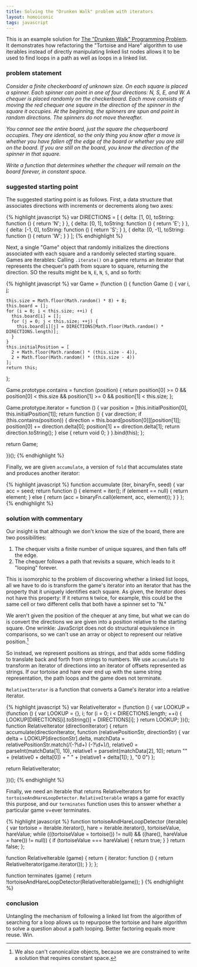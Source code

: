 ```yaml
---
title: Solving the "Drunken Walk" problem with iterators
layout: homoiconic
tags: javascript
---
```


This is an example solution for [The "Drunken Walk" Programming Problem](http://braythwayt.com/2013/02/17/a-drunken-walk.html). It demonstrates how refactoring the "Tortoise and Hare" algorithm to use iterables instead of directly manipulating linked list nodes allows it to be used to find loops in a path as well as loops in a linked list.

### problem statement

*Consider a finite checkerboard of unknown size. On each square is placed a spinner. Each spinner can point in one of four directions: N, S, E, and W. A chequer is placed randomly on the checkerboard. Each move consists of moving the red chequer one square in the direction of the spinner in the square it occupies. At the beginning, the spinners are spun and point in random directions. The spinners do not move thereafter.*

*You cannot see the entire board, just the square the chequerboard occupies. They are identical, so the only thing you know after a move is whether you have fallen off the edge of the board or whether you are still on the board. If you are still on the board, you know the direction of the spinner in that square.*

*Write a function that determines whether the chequer will remain on the board forever, in constant space.*

### suggested starting point

The suggested starting point is as follows. First, a data structure that associates directions with increments or decrements along two axes:


{% highlight javascript %}
var DIRECTIONS = [
                   {
                     delta: [1, 0],
                     toString: function () { return 'N'; }
                   },
                   {
                     delta: [0, 1],
                     toString: function () { return 'E'; }
                   },
                   {
                     delta: [-1, 0],
                     toString: function () { return 'S'; }
                   },
                   {
                     delta: [0, -1],
                     toString: function () { return 'W'; }
                   }
                 ];
{% endhighlight %}

Next, a single "Game" object that randomly initializes the directions associated with each square and a randomly selected starting square. Games are iterables: Calling `.iterate()` on a game returns an iterator that represents the chequer's path from square to square, returning the direction. SO the results might be `N`, `E`, `N`, `S`, and so forth:

{% highlight javascript %}
var Game = (function () {
  function Game () {
    var i,
        j;
    
    this.size = Math.floor(Math.random() * 8) + 8;
    this.board = [];
    for (i = 0; i < this.size; ++i) {
      this.board[i] = [];
      for (j = 0; j < this.size; ++j) {
        this.board[i][j] = DIRECTIONS[Math.floor(Math.random() * DIRECTIONS.length)];
      }
    }
    this.initialPosition = [
      2 + Math.floor(Math.random() * (this.size - 4)), 
      2 + Math.floor(Math.random() * (this.size - 4))
    ];
    return this;
  };
  
  Game.prototype.contains = function (position) {
    return position[0] >= 0 && position[0] < this.size && position[1] >= 0 && position[1] < this.size;
  };
  
  Game.prototype.iterator = function () {
    var position = [this.initialPosition[0], this.initialPosition[1]];
    return function () {
      var direction;
      if (this.contains(position)) {
        direction = this.board[position[0]][position[1]];
        position[0] += direction.delta[0];
        position[1] += direction.delta[1];
        return direction.toString();
      }
      else {
        return void 0;
      }
    }.bind(this);
  };
  
  return Game;
  
})();
{% endhighlight %}

Finally, we are given `accumulate`, a version of `fold` that accumulates state and produces another iterator:

{% highlight javascript %}
function accumulate (iter, binaryFn, seed) {
  var acc = seed;
  return function () {
    element = iter();
    if (element == null) {
      return element;
    }
    else {
      return (acc = binaryFn.call(element, acc, element));
    }
  }
};
{% endhighlight %}

### solution with commentary

Our insight is that although we don't know the size of the board, there are two possibilities:

1. The chequer visits a finite number of unique squares, and then falls off the edge.
2. The chequer follows a path that revisits a square, which leads to it "looping" forever.

This is isomorphic to the problem of discovering whether a linked list loops, all we have to do is transform the game's iterator into an iterator that has the property that it uniquely identifies each square. As given, the iterator does not have this property: If it returns `N` twice, for example, this could be the same cell or two different cells that both have a spinner set to "N."

We aren't given the position of the chequer at any time, but what we can do is convert the directions we are given into a position relative to the starting square. One wrinkle: JavaScript does not do structural equivalence in comparisons, so we can't use an array or object to represent our relative position.[^canonical]

[^canonical]: We also can't canonicalize objects, because we are constrained to write a solution that requires constant space.

So instead, we represent positions as strings, and that adds some fiddling to translate back and forth from strings to numbers. We use `accumulate` to transform an iterator of directions into an iterator of offsets represented as strings. If our tortoise and hare ever end up with the same string representation, the path loops and the game does not terminate.

`RelativeIterator` is a function that converts a Game's iterator into a relative iterator.

{% highlight javascript %}
var RelativeIterator = (function () {
  var LOOKUP = (function () {
    var LOOKUP = {},
        i;
    for (i = 0; i < DIRECTIONS.length; ++i) {
      LOOKUP[DIRECTIONS[i].toString()] = DIRECTIONS[i];
    }
    return LOOKUP;
  })();
  function RelativeIterator (directionIterator) {
    return accumulate(directionIterator, function (relativePositionStr, directionStr) {
      var delta = LOOKUP[directionStr].delta,
          matchData = relativePositionStr.match(/(-?\d+) (-?\d+)/),
          relative0 = parseInt(matchData[1], 10),
          relative1 = parseInt(matchData[2], 10);
      return "" + (relative0 + delta[0]) + " " + (relative1 + delta[1]);
    }, "0 0")
  };
  
  return RelativeIterator;
  
})();
{% endhighlight %}

Finally, we need an iterable that returns RelativeIterators for `tortoiseAndHareLoopDetector`. `RelativeIterable` wraps a game for exactly this purpose, and our `terminates` function uses this to answer whether a particular game v=ever terminates.

{% highlight javascript %}
function tortoiseAndHareLoopDetector (iterable) {
  var tortoise = iterable.iterator(),
      hare = iterable.iterator(), 
      tortoiseValue, 
      hareValue;
  while (((tortoiseValue = tortoise()) != null) && ((hare(), hareValue = hare()) != null)) {
    if (tortoiseValue === hareValue) {
      return true;
    }
  }
  return false;
};

function RelativeIterable (game) {
  return {
    iterator: function () {
      return RelativeIterator(game.iterator());
    }
  };
};

function terminates (game) {
  return !tortoiseAndHareLoopDetector(RelativeIterable(game));
}
{% endhighlight %}

### conclusion

Untangling the mechanism of following a linked list from the algorithm of searching for a loop allows us to repurpose the tortoise and hare algorithm to solve a question about a path looping. Better factoring equals more reuse. Win.